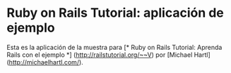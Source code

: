 # Ruby on Rails Tutorial: aplicación de ejemplo

Esta es la aplicación de la muestra para
[* Ruby on Rails Tutorial: Aprenda Rails con el ejemplo *] (http://railstutorial.org/~~V)
por [Michael Hartl] (http://michaelhartl.com/).
